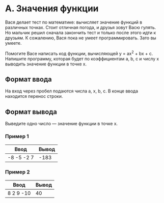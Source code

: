 # A. Значения функции

Вася делает тест по математике: вычисляет значение функций в различных точках. Стоит отличная погода, и друзья зовут Васю гулять. Но мальчик решил сначала закончить тест и только после этого идти к друзьям.
К сожалению, Вася пока не умеет программировать. Зато вы умеете.

Помогите Васе написать код функции, вычисляющей y = ax<sup>2</sup> + bx + c. Напишите программу, которая будет по коэффициентам a, b, c и числу x выводить значение функции в точке x.

## Формат ввода

На вход через пробел подаются числа a, x, b, c. В конце ввода находится перенос строки.

## Формат вывода

Выведите одно число — значение функции в точке x.

### Пример 1

<table class="sample-tests">
  <thead>
     <tr>
        <th>Ввод</th>
        <th>Вывод</th>
     </tr>
  </thead>
  <tbody>
     <tr>
        <td>-8 -5 -2 7</td>
        <td>-183</td>
     </tr>
  </tbody>
</table>

### Пример 2

<table class="sample-tests">
  <thead>
     <tr>
        <th>Ввод</th>
        <th>Вывод</th>
     </tr>
  </thead>
  <tbody>
     <tr>
        <td>8 2 9 -10</td>
        <td>40</td>
     </tr>
  </tbody>
</table>

